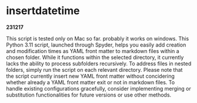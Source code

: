 # insertdatetime
**231217**

This script is tested only on Mac so far. probably it works on windows.
This Python 3.11 script, launched through Spyder, helps you easily add creation and modification times as YAML front matter to markdown files within a chosen folder. While it functions within the selected directory, it currently lacks the ability to process subfolders recursively. 
To address files in nested folders, simply run the script on each relevant directory. 
Please note that the script currently insert new YAML front matter without concidering whether already a YAML front matter exit or not in markdown files. 
To handle existing configurations gracefully, consider implementing merging or substitution functionalities for future versions or use other methods.
